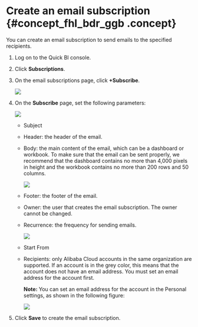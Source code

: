 # Create an email subscription {#concept_fhl_bdr_ggb .concept}

You can create an email subscription to send emails to the specified recipients.

1.  Log on to the Quick BI console.
2.  Click **Subscriptions**.
3.  On the email subscriptions page, click **+Subscribe**.

    ![](http://static-aliyun-doc.oss-cn-hangzhou.aliyuncs.com/assets/img/83625/155609583435340_en-US.png)

4.  On the **Subscribe** page, set the following parameters:

    ![](http://static-aliyun-doc.oss-cn-hangzhou.aliyuncs.com/assets/img/83625/155609583435341_en-US.png)

    -   Subject
    -   Header: the header of the email.
    -   Body: the main content of the email, which can be a dashboard or workbook. To make sure that the email can be sent properly, we recommend that the dashboard contains no more than 4,000 pixels in height and the workbook contains no more than 200 rows and 50 columns.

        ![](http://static-aliyun-doc.oss-cn-hangzhou.aliyuncs.com/assets/img/83625/155609583435349_en-US.png)

    -   Footer: the footer of the email.
    -   Owner: the user that creates the email subscription. The owner cannot be changed.
    -   Recurrence: the frequency for sending emails.

        ![](http://static-aliyun-doc.oss-cn-hangzhou.aliyuncs.com/assets/img/83625/155609583435353_en-US.png)

    -   Start From
    -   Recipients: only Alibaba Cloud accounts in the same organization are supported. If an account is in the grey color, this means that the account does not have an email address. You must set an email address for the account first.

        **Note:** You can set an email address for the account in the Personal settings, as shown in the following figure:

        ![](http://static-aliyun-doc.oss-cn-hangzhou.aliyuncs.com/assets/img/83625/155609583439107_en-US.png)

5.  Click **Save** to create the email subscription.

